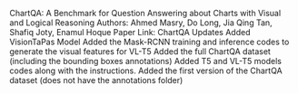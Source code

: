 ChartQA: A Benchmark for Question Answering about Charts with Visual and Logical Reasoning
Authors: Ahmed Masry, Do Long, Jia Qing Tan, Shafiq Joty, Enamul Hoque
Paper Link: ChartQA
Updates
Added VisionTaPas Model
Added the Mask-RCNN training and inference codes to generate the visual features for VL-T5
Added the full ChartQA dataset (including the bounding boxes annotations)
Added T5 and VL-T5 models codes along with the instructions.
Added the first version of the ChartQA dataset (does not have the annotations folder)
